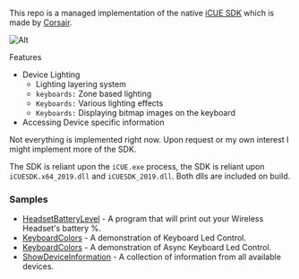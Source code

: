 This repo is a managed implementation of the native [iCUE SDK](https://github.com/CorsairOfficial/cue-sdk) which is made by [Corsair](https://github.com/CorsairOfficial/cue-sdk/releases).

![Alt](https://repobeats.axiom.co/api/embed/02619cff50e5af0e4a71a1967fa303876e0ac0b8.svg "Repobeats analytics image")

Features
- Device Lighting
    - Lighting layering system
    - `keyboards:` Zone based lighting
    - `Keyboards:` Various lighting effects
    - `Keyboards:` Displaying bitmap images on the keyboard
- Accessing Device specific information

Not everything is implemented right now. Upon request or my own interest I might implement more of the SDK.

The SDK is reliant upon the `iCUE.exe` process, the SDK is reliant upon `iCUESDK.x64_2019.dll` and `iCUESDK_2019.dll`. Both dlls are included on build.

### Samples
- [HeadsetBatteryLevel](../src/Samples/HeadsetBatteryLevel/Program.cs) - A program that will print out your Wireless Headset's battery %.
- [KeyboardColors](h../src/Samples/KeyboardColors/Program.cs) - A demonstration of Keyboard Led Control.
- [KeyboardColors](../src/Samples/KeyboardColorsAsync/Program.cs) - A demonstration of Async Keyboard Led Control.
- [ShowDeviceInformation](../src/Samples/ShowDeviceInformation/Program.cs) - A collection of information from all available devices.